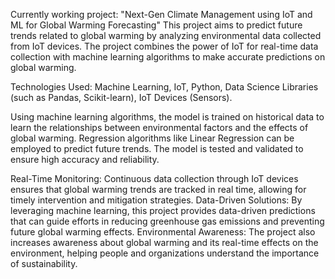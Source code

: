 Currently working project:  "Next-Gen Climate Management using IoT and ML for Global Warming Forecasting"
This project aims to predict future trends related to global warming by analyzing environmental data collected from IoT devices. The project combines the power of IoT for real-time data collection with machine learning algorithms to make accurate predictions on global warming.

Technologies Used: Machine Learning, IoT, Python, Data Science Libraries (such as Pandas, Scikit-learn), IoT Devices (Sensors).

Using machine learning algorithms, the model is trained on historical data to learn the relationships between environmental factors and the effects of global warming.
Regression algorithms like Linear Regression can be employed to predict future trends. The model is tested and validated to ensure high accuracy and reliability.

Real-Time Monitoring: Continuous data collection through IoT devices ensures that global warming trends are tracked in real time, allowing for timely intervention and mitigation strategies.
Data-Driven Solutions: By leveraging machine learning, this project provides data-driven predictions that can guide efforts in reducing greenhouse gas emissions and preventing future global warming effects.
Environmental Awareness: The project also increases awareness about global warming and its real-time effects on the environment, helping people and organizations understand the importance of sustainability.

